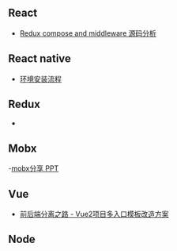 ## React
- [Redux compose and middleware 源码分析](https://github.com/asd0102433/redux-learn/issues/1)

## React native
- [环境安装流程](http://blog.csdn.net/a2824256/article/details/53447467)


## Redux
- 


## Mobx
-[mobx分享 PPT](https://ckinmind.github.io/mobx-share/#/p0)


## Vue
- [前后端分离之路 - Vue2项目多入口模板改造方案](http://thunf.me/2017/02/17/20170217-grace-vue-boilerplate/)


## Node


